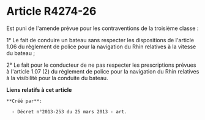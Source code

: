 # Article R4274-26

Est puni de l'amende prévue pour les contraventions de la troisième classe :

1° Le fait de conduire un bateau sans respecter les dispositions de l'article 1.06 du règlement de police pour la navigation
du Rhin relatives à la vitesse du bateau ;

2° Le fait pour le conducteur de ne pas respecter les prescriptions prévues à l'article 1.07 (2) du règlement de police pour
la navigation du Rhin relatives à la visibilité pour la conduite du bateau.

**Liens relatifs à cet article**

	**Créé par**:

	  - Décret n°2013-253 du 25 mars 2013 - art.
